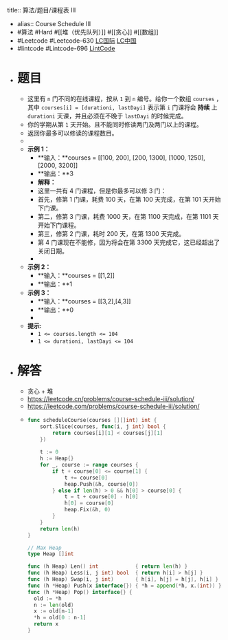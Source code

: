 title:: 算法/题目/课程表 III

- alias:: Course Schedule III
- #算法 #Hard #[[堆（优先队列）]] #[[贪心]] #[[数组]]
- #Leetcode #Leetcode-630 [LC国际](https://leetcode.com/problems/course-schedule-iii/) [LC中国](https://leetcode-cn.com/problems/course-schedule-iii/)
- #lintcode #Lintcode-696 [LintCode](https://www.lintcode.com/problem/696/)
- # 题目
	- 这里有 `n` 门不同的在线课程，按从 `1` 到 `n` 编号。给你一个数组 `courses` ，其中 `courses[i] = [durationi, lastDayi]` 表示第 `i` 门课将会 **持续** 上 `durationi` 天课，并且必须在不晚于 `lastDayi` 的时候完成。
	- 你的学期从第 `1` 天开始。且不能同时修读两门及两门以上的课程。
	- 返回你最多可以修读的课程数目。
	-
	- **示例 1：**
		- **输入：**courses = [[100, 200], [200, 1300], [1000, 1250], [2000, 3200]]
		- **输出：**3
		- **解释：**
		- 这里一共有 4 门课程，但是你最多可以修 3 门：
		- 首先，修第 1 门课，耗费 100 天，在第 100 天完成，在第 101 天开始下门课。
		- 第二，修第 3 门课，耗费 1000 天，在第 1100 天完成，在第 1101 天开始下门课程。
		- 第三，修第 2 门课，耗时 200 天，在第 1300 天完成。
		- 第 4 门课现在不能修，因为将会在第 3300 天完成它，这已经超出了关闭日期。
		-
	- **示例 2：**
		- **输入：**courses = [[1,2]]
		- **输出：**1
	- **示例 3：**
		- **输入：**courses = [[3,2],[4,3]]
		- **输出：**0
		-
	- **提示:**
		- `1 <= courses.length <= 104`
		- `1 <= durationi, lastDayi <= 104`
- # 解答
	- 贪心 + 堆
	- https://leetcode.cn/problems/course-schedule-iii/solution/
	- https://leetcode.com/problems/course-schedule-iii/solution/
	- ```go
	  func scheduleCourse(courses [][]int) int {
	      sort.Slice(courses, func(i, j int) bool {
	          return courses[i][1] < courses[j][1]
	      })
	      
	      t := 0
	      h := Heap{}
	      for _, course := range courses {
	          if t + course[0] <= course[1] {
	              t += course[0]
	              heap.Push(&h, course[0])
	          } else if len(h) > 0 && h[0] > course[0] {
	              t = t + course[0] - h[0]
	              h[0] = course[0]
	              heap.Fix(&h, 0)
	          }
	      }
	      return len(h)
	  }
	  
	  // Max Heap
	  type Heap []int
	  
	  func (h Heap) Len() int            { return len(h) }
	  func (h Heap) Less(i, j int) bool  { return h[i] > h[j] }
	  func (h Heap) Swap(i, j int)       { h[i], h[j] = h[j], h[i] }
	  func (h *Heap) Push(x interface{}) { *h = append(*h, x.(int)) }
	  func (h *Heap) Pop() interface{} {
	  	old := *h
	  	n := len(old)
	  	x := old[n-1]
	  	*h = old[0 : n-1]
	  	return x
	  }
	  ```